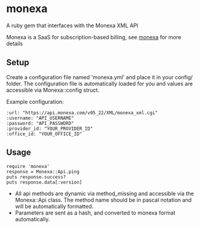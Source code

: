 monexa
======

A ruby gem that interfaces with the Monexa XML API

Monexa is a SaaS for subscription-based billing, see [monexa] for more details

Setup
-----
Create a configuration file named 'monexa.yml' and place it in your config/ folder.
The configuration file is automatically loaded for you and values are accessible via Monexa::config struct.

Example configuration:

	:url: "https://api.monexa.com/v05_22/XML/monexa_xml.cgi"
	:username: "API_USERNAME"
	:password: "API_PASSWORD"
	:provider_id: "YOUR_PROVIDER_ID"
	:office_id: "YOUR_OFFICE_ID"

Usage
----

	require 'monexa'
	response = Monexa::Api.ping
	puts response.success?
	puts response.data[:version]

- All api methods are dynamic via method_missing and accessible via the Monexa::Api class. The method name should be in pascal notation and will be automatically formatted.
- Parameters are sent as a hash, and converted to monexa format automatically.

[monexa]: http://www.monexa.com/
